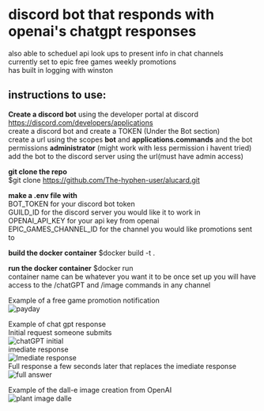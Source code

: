 # discord bot that responds with openai's chatgpt responses

also able to scheduel api look ups to present info in chat channels  
currently set to epic free games weekly promotions  
has built in logging with winston  


## instructions to use:

**Create a discord bot**
using the developer portal at discord https://discord.com/developers/applications <br>
create a discord bot and create a TOKEN (Under the Bot section)<br>
create a url using the scopes **bot** and **applications.commands** and the bot permissions **administrator** (might work with less permission i havent tried)<br>
add the bot to the discord server using the url(must have admin access)

**git clone the repo**<br>
$git clone https://github.com/The-hyphen-user/alucard.git

**make a .env file with** <br>
BOT_TOKEN for your discord bot token <br>
GUILD_ID for the discord server you would like it to work in <br>
OPENAI_API_KEY for your api key from openai  
EPIC_GAMES_CHANNEL_ID for the channel you would like promotions sent to  


**build the docker container**
$docker build -t <container-name> .

**run the docker container**
$docker run <container-name><br>
container name can be whatever you want it to be
once set up you will have access to the /chatGPT and /image commands in any channel

Example of a free game promotion notification  
![payday](https://github.com/The-hyphen-user/alucard/assets/61300812/0baa6086-3e47-4712-9d07-9eaa590abb81)

Example of chat gpt response  
Initial request someone submits  
![chatGPT initial](https://github.com/The-hyphen-user/alucard/assets/61300812/f06d4aea-2eac-4ee6-9a4a-73d9b6798bca)  
imediate response  
![Imediate response](https://github.com/The-hyphen-user/alucard/assets/61300812/34335b86-1ea9-4187-8c34-278fb99870d1)  
Full response a few seconds later that replaces the imediate response  
![full answer](https://github.com/The-hyphen-user/alucard/assets/61300812/637a344f-d7bb-4ffc-9e7a-d1124e65ab44)  

  
Example of the dall-e image creation from OpenAI  
![plant image dalle](https://github.com/The-hyphen-user/alucard/assets/61300812/24c58c3b-36f5-43aa-b0a9-df440c461e87)
